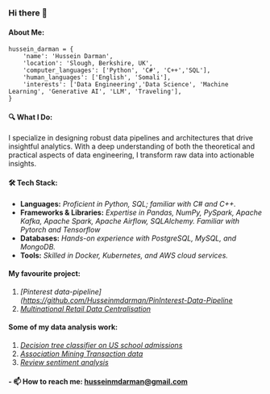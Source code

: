 ### Hi there 👋

<!--
**Husseinmdarman/Husseinmdarman** is a ✨ _special_ ✨ repository because its `README.md` (this file) appears on your GitHub profile.

Here are some ideas to get you started:

- 🔭 I’m currently working on ...
- 🌱 I’m currently learning ...
- 👯 I’m looking to collaborate on ...
- 🤔 I’m looking for help with ...
- 💬 Ask me about ...
- 📫 How to reach me: ...
- 😄 Pronouns: ...
- ⚡ Fun fact: ...
-->
#### **About Me:**
```
hussein_darman = {
    'name': 'Hussein Darman',
    'location': 'Slough, Berkshire, UK',
    'computer_languages': ['Python', 'C#', 'C++','SQL'],
    'human_languages': ['English', 'Somali'],
    'interests': ['Data Engineering','Data Science', 'Machine Learning', 'Generative AI', 'LLM', 'Traveling'],
}
``` 

#### 🔍 **What I Do:**
I specialize in designing robust data pipelines and architectures that drive insightful analytics. With a deep understanding of both the theoretical and practical aspects of data engineering, I transform raw data into actionable insights.

#### 🛠️ **Tech Stack:**
- **Languages:** *Proficient in Python, SQL; familiar with C# and C++.*
- **Frameworks & Libraries:** *Expertise in Pandas, NumPy, PySpark, Apache Kafka, Apache Spark, Apache Airflow, SQLAlchemy. Familiar with Pytorch and Tensorflow*
- **Databases:** *Hands-on experience with PostgreSQL, MySQL, and MongoDB.*
- **Tools:** *Skilled in Docker, Kubernetes, and AWS cloud services.*

#### My favourite project:
1. *[Pinterest data-pipeline](https://github.com/Husseinmdarman/PinInterest-Data-Pipeline*
2. *[Multinational Retail Data Centralisation](https://github.com/Husseinmdarman/MultiNationalData/tree/main)*

#### Some of my data analysis work:
1. *[Decision tree classifier on US school admissions](https://github.com/Husseinmdarman/Decision_treeClassifier_US_admittance_Data/blob/master/US-GRADUATE%20PARAM-decision_tree.ipynb)*
2. *[Association Mining Transaction data](https://github.com/Husseinmdarman/Association-Mining-transaction-data/blob/master/Market%20Basket%20Analysis-%20intradimensional%20Association%20rules.ipynb)*
3. *[Review sentiment analysis](https://github.com/Husseinmdarman/Review-sentiment-analysis-/tree/master)*

#### - 📫 How to reach me: husseinmdarman@gmail.com

